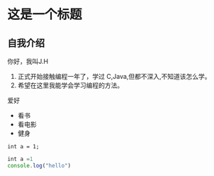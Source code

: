 # 这是一个标题
## 自我介绍

你好，我叫J.H

1. 正式开始接触编程一年了，学过 C,Java,但都不深入,不知道该怎么学。
2. 希望在这里我能学会学习编程的方法。

爱好
* 看书
* 看电影
* 健身


`int a = 1;`

```javascript
int a =1
console.log("hello")
```
